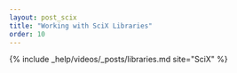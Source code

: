 ```yaml
---
layout: post_scix
title: "Working with SciX Libraries"
order: 10
---
```


{% include _help/videos/_posts/libraries.md site="SciX" %}
